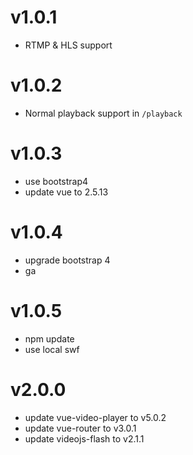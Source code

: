 # v1.0.1

- RTMP & HLS support

# v1.0.2

- Normal playback support in `/playback`

# v1.0.3

- use bootstrap4
- update vue to 2.5.13

# v1.0.4

- upgrade bootstrap 4
- ga

# v1.0.5

- npm update
- use local swf

# v2.0.0

- update vue-video-player to v5.0.2
- update vue-router to v3.0.1
- update videojs-flash to v2.1.1
